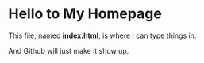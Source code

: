 # Hello to My Homepage

This file, named **index.html**, is where I can type things in.

And Github will just make it show up.
